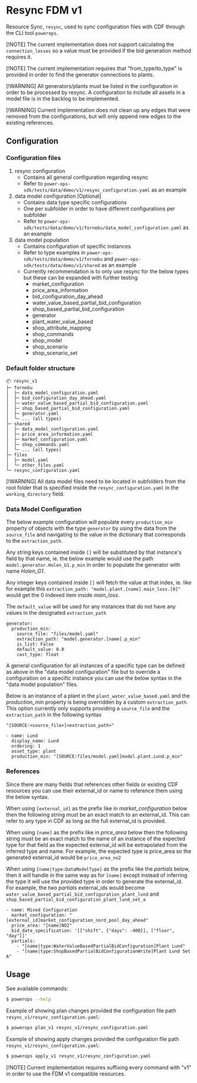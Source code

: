 # Resync FDM v1

Resource Sync, `resync`, used to sync configuration files with CDF through the CLI tool `powerops`.

[!NOTE]
The current implementation does not support calculating the `connection_losses` so a value must be provided if the
bid generation method requires it.

[!NOTE]
The current implementation requires that "from_type/to_type" is provided in order to find the generator connections to
plants.

[!WARNING]
All generators/plants must be listed in the configuration in order to be processed by resync. A configuration to include
all assets in a model file is in the backlog to be implemented.

[!WARNING]
Current implementation does not clean up any edges that were removed from the configurations, but will only append new
edges to the existing references.

## Configuration

### Configuration files

1. resync configuration
   - Contains all general configuration regarding resync
   - Refer to `power-ops-sdk/tests/data/demo/v1/resync_configuration.yaml` as an example
2. data model configuration [Optional]
   - Contains data type specific configurations
   - One per subfolder in order to have different configurations per subfolder
   - Refer to `power-ops-sdk/tests/data/demo/v1/fornebu/data_model_configuration.yaml` as an example
3. data model population
   - Contains configuration of specific instances
   - Refer to type examples in `power-ops-sdk/tests/data/demo/v1/fornebu` and `power-ops-sdk/tests/data/demo/v1/shared` as an example
   - Currently recommendation is to only use resync for the below types but these can be expanded with further testing
     - market_configuration
     - price_area_information
     - bid_configuration_day_ahead
     - water_value_based_partial_bid_configuration
     - shop_based_partial_bid_configuration
     - generator
     - plant_water_value_based
     - shop_attribute_mapping
     - shop_commands
     - shop_model
     - shop_scenario
     - shop_scenario_set

### Default folder structure

```
📦 resync_v1
├─ fornebu
│  ├─ data_model_configuration.yaml
│  ├─ bid_configuration_day_ahead.yaml
│  ├─ water_value_based_partial_bid_configuration.yaml
│  ├─ shop_based_partial_bid_configuration.yaml
│  ├─ generator.yaml
│  └─ ... (all types)
├─ shared
│  ├─ data_model_configuration.yaml
│  ├─ price_area_information.yaml
│  ├─ market_configuration.yaml
│  ├─ shop_commands.yaml
│  └─ ... (all types)
├─ files
│  ├─ model.yaml
│  └─ other_files.yaml
└─ resync_configuration.yaml
```

[!WARNING]
All data model files need to be located in subfolders from the root folder that is specified inside
the `resync_configuration.yaml` in the `working_directory` field.

### Data Model Configuration

The below example configuration will populate every `production_min` property of objects with the type `generator`
by using the data from the `source_file` and navigating to the value in the dictionary that corresponds to the
`extraction_path`.

Any string keys contained inside `[]` will be substituted by that instance's field by that name, ie. the below
example would use the path `model.generator.Holen_G1.p_min` in order to populate the generator with name *Holen_G1*.

Any integer keys contained inside `[]` will fetch the value at that index, ie. like for example this
`extraction_path: "model.plant.[name].main_loss.[0]"` would get the 0 indexed item inside *main_loss*.

The `default_value` will be used for any instances that do not have any values in the designated `extraction_path`

```
generator:
  production_min:
    source_file: "files/model.yaml"
    extraction_path: "model.generator.[name].p_min"
    is_list: False
    default_value: 0.0
    cast_type: float
```

A general configuration for all instances of a specific type can be defined as above in the "data model configuration"
file but to override a configuration on a specific instance you can use the below syntax in the "data model population"
files.

Below is an instance of a plant in the `plant_water_value_based.yaml` and the *production_min* property is being
overridden by a custom `extraction_path`. This option currently only supports providing a `source_file` and the
`extraction_path` in the following syntax

`"[SOURCE:<source_file>]<extraction_path>"`

```
- name: Lund
  display_name: Lund
  ordering: 1
  asset_type: plant
  production_min: "[SOURCE:files/model.yaml]model.plant.Lund.p_min"
```

### References

Since there are many fields that references other fields or existing CDF resources you can use their external_id or
name to reference them using the below syntax.

When using `[external_id]` as the prefix like in *market_configuration* below then the following string must be an
exact match to an external_id. This can refer to any type in CDF as long as the full external_id is provided.

When using `[name]` as the prefix like in *price_area* below then the following string must be an exact match to the
name of an instance of the expected type for that field as the expected external_id will be extrapolated from the
inferred type and name. For example, the expected type is price_area so the generated external_id would be
`price_area_no2`

When using `[name|type:DataModelType]` as the prefix like the *partials* below, then it will handle in the same way as
for `[name]` except instead of inferring the type it will use the provided type in order to generate the external_id.
For example, the two *partials* external_ids would become `water_value_based_partial_bid_configuration_plant_lund` and
`shop_based_partial_bid_configuration_plant_lund_set_a`

```
- name: Mixed Configuration
  market_configuration: "[external_id]market_configuration_nord_pool_day_ahead"
  price_area: "[name]NO2"
  bid_date_specification: '[["shift", {"days": -400}], ["floor", "day"]]'
  partials:
    - "[name|type:WaterValueBasedPartialBidConfiguration]Plant Lund"
    - "[name|type:ShopBasedPartialBidConfigurationWrite]Plant Lund Set A"
```

## Usage

See available commands:

```bash
$ powerops --help
```

Example of showing plan changes provided the configuration file path `resync_v1/resync_configuration.yaml`:

```bash
$ powerops plan_v1 resync_v1/resync_configuration.yaml
```

Example of showing apply changes provided the configuration file path `resync_v1/resync_configuration.yaml`:

```bash
$ powerops apply_v1 resync_v1/resync_configuration.yaml
```

[!NOTE]
Current implementation requires suffixing every command with "v1" in order to use the FDM v1 compatible resources.
